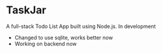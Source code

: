 # TaskJar
A full-stack Todo List App built using Node.js. In development

- Changed to use sqlite, works better now
- Working on backend now